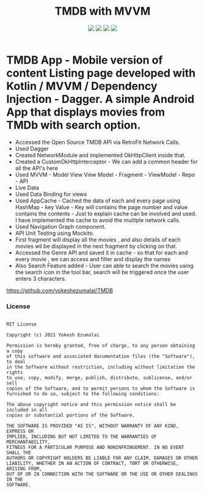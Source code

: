 
<h1 align="center">TMDB with MVVM</h1>
<p align="center">
 <a href="https://circleci.com/gh/yokeshezumalai/IndicatorSeekBarWithHint/tree/master"> <img src="https://circleci.com/gh/yokeshezumalai/IndicatorSeekBarWithHint/tree/master.svg?style=shield" /></a>
 <a href="https://jitpack.io/#yokeshezumalai/IndicatorSeekBarWithHint"><img src="https://jitpack.io/v/yokeshezumalai/IndicatorSeekBarWithHint/month.svg"/></a>
  <a href="https://jitpack.io/#yokeshezumalai/IndicatorSeekBarWithHint"> <img src="https://jitpack.io/v/yokeshezumalai/IndicatorSeekBarWithHint.svg" /></a>
 <a href="https://opensource.org/licenses/MIT"><img src="https://img.shields.io/badge/License-MIT-blue.svg"/></a>
  <br /><br />
 </p>

# TMDB App - Mobile version of content Listing page developed with Kotlin / MVVM / Dependency Injection - Dagger. A simple Android App that displays movies from TMDb with search option.

- Accessed the Open Source TMDB API via RetroFit Network Calls.
- Used Dagger
- Created NetworkModule and implemented OkHttpClient inside that.
- Created a CustomOkHttpInterceptor - We can add a common header for all the API's here
- Used MVVM - Model View View Model - Fragment - ViewModel - Repo - API
- Live Data
- Used Data Binding for views
- Used AppCache - Cached the data of each and every page using HashMap - key Value - Key will contains the page number and value contains the contents - Just to explain cache can be involved and used. I have implemented
  the cache to avoid the mulitple network calls.
- Used Navigation Graph component.
- API Unit Testing using Mockito.
- First fragment will display all the movies , and also details of each movies wil be displayed in the next fragment by clicking on that.
- Accessed the Genre API and saved it in cache - so that for each and every movie , we can access and filter and display the names
- Also Search Feature added - User can able to search the movies using the search icon in the tool bar, search will be triggered once the user enters 3 characters.




https://github.com/yokeshezumalai/TMDB

### License
```

MIT License

Copyright (c) 2021 Yokesh Ezumalai

Permission is hereby granted, free of charge, to any person obtaining a copy
of this software and associated documentation files (the "Software"), to deal
in the Software without restriction, including without limitation the rights
to use, copy, modify, merge, publish, distribute, sublicense, and/or sell
copies of the Software, and to permit persons to whom the Software is
furnished to do so, subject to the following conditions:

The above copyright notice and this permission notice shall be included in all
copies or substantial portions of the Software.

THE SOFTWARE IS PROVIDED "AS IS", WITHOUT WARRANTY OF ANY KIND, EXPRESS OR
IMPLIED, INCLUDING BUT NOT LIMITED TO THE WARRANTIES OF MERCHANTABILITY,
FITNESS FOR A PARTICULAR PURPOSE AND NONINFRINGEMENT. IN NO EVENT SHALL THE
AUTHORS OR COPYRIGHT HOLDERS BE LIABLE FOR ANY CLAIM, DAMAGES OR OTHER
LIABILITY, WHETHER IN AN ACTION OF CONTRACT, TORT OR OTHERWISE, ARISING FROM,
OUT OF OR IN CONNECTION WITH THE SOFTWARE OR THE USE OR OTHER DEALINGS IN THE
SOFTWARE.
```
